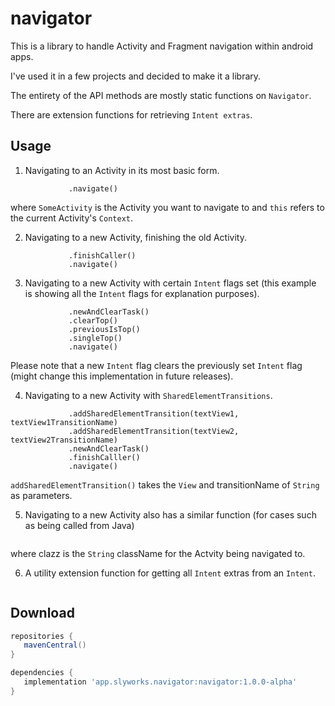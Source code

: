 # navigator
This is a library to handle Activity and Fragment navigation within android apps.

I've used it in a few projects and decided to make it a library.

The entirety of the API methods are mostly static functions on `Navigator`.

There are extension functions for retrieving `Intent extras`. 

Usage
-----
1. Navigating to an Activity in its most basic form.
  ``` Navigator.intentFor<SomeActivity>(this)
               .navigate()
  ```
  where `SomeActivity` is the Activity you want to navigate to and `this` refers to the current Activity's `Context`.
  
2. Navigating to a new Activity, finishing the old Activity.
``` Navigator.intentFor<SomeActivity>(this)
             .finishCaller()
             .navigate()
```

3. Navigating to a new Activity with certain `Intent` flags set (this example is showing all the `Intent` flags for explanation purposes).
``` Navigator.intentFor<SomeActivity>(this)
             .newAndClearTask()
             .clearTop()
             .previousIsTop()
             .singleTop()
             .navigate()
```             
Please note that a new `Intent` flag clears the previously set `Intent` flag (might change this implementation in future releases).             

4. Navigating to a new Activity with `SharedElementTransitions`.
``` Navigator.intentFor<SomeActivity>(this)
             .addSharedElementTransition(textView1, textView1TransitionName)
             .addSharedElementTransition(textView2, textView2TransitionName)
             .newAndClearTask()
             .finishCalller()
             .navigate()
 ```
 `addSharedElementTransition()` takes the `View` and transitionName of `String` as parameters.
 
 5. Navigating to a new Activity also has a similar function (for cases such as being called from Java)
 ``` Navigator.intentFor(this, clazz)
 ```
 where clazz is the `String` className for the Actvity being navigated to.
 
 6. A utility extension function for getting all `Intent` extras from an `Intent`.
 ``` this.intent.getExtra<String>(key, defaultValue)
 ```


Download
--------

```groovy
repositories {
   mavenCentral()
}

dependencies {
   implementation 'app.slyworks.navigator:navigator:1.0.0-alpha'
}
```
